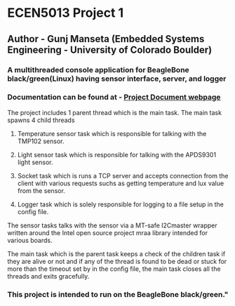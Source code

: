 # ECEN5013 Project 1

## Author - Gunj Manseta (Embedded Systems Engineering - University of Colorado Boulder)

### A multithreaded console application for BeagleBone black/green(Linux) having sensor interface, server, and logger

### Documentation can be found at - [Project Document webpage](http://htmlpreview.github.io/?https://github.com/mansetagunj/ECEN-5013/blob/master/Project1/documentation/doxygenfiles.d/html/index.html "Documentation WebPage")

The project includes 1 parent thread which is the main task. The main task spawns 4 child threads

1. Temperature  sensor task which is responsible for talking with the TMP102 sensor.
2. Light sensor task which is responsible for talking with the APDS9301 light sensor.

3. Socket task which is runs a TCP server and accepts connection from the client with various requests suchs as getting temperature and lux value from the sensor.
4. Logger task which is solely responsible for logging to a file setup in the config file.

The sensor tasks talks with the sensor via a MT-safe I2Cmaster wrapper written around the Intel open source project mraa library intended for various boards.

The main task which is the parent task keeps a check of the children task if they are alive or not and if any of the thread is found to be dead or stuck for more than the timeout set by in the config file, the main task closes all the threads and exits gracefully.

### This project is intended to run on the BeagleBone black/green."
